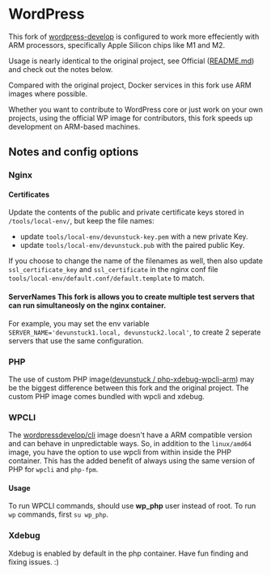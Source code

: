 # WordPress

This fork of [wordpress-develop](https://github.com/WordPress/wordpress-develop) is configured to work more effeciently with ARM processors, specifically Apple Silicon chips like M1 and M2.

Usage is nearly identical to the original project, see Official ([README.md](https://github.com/WordPress/wordpress-develop/blob/trunk/README.md)) and check out the notes below.

Compared with the original project, Docker services in this fork use ARM images where possible. 

Whether you want to contribute to WordPress core or just work on your own projects, using the official WP image for contributors, this fork speeds up development on ARM-based machines.

## Notes and config options

### Nginx

#### Certificates
Update the contents of the public and private certificate keys stored in `/tools/local-env/`, but keep the file names:  
- update `tools/local-env/devunstuck-key.pem` with a new private Key.
- update `tools/local-env/devunstuck.pub` with the paired public Key.

If you choose to change the name of the filenames as well, then also update `ssl_certificate_key` and `ssl_certificate` in the nginx conf file `tools/local-env/default.conf/default.template` to match.

#### ServerNames This fork is allows you to create multiple test servers that can run simultaneosly on the nginx container.
For example, you may set the env variable `SERVER_NAME='devunstuck1.local, devunstuck2.local'`, to create 2 seperate servers that use the same configuration.


### PHP

The use of custom PHP image([devunstuck / php-xdebug-wpcli-arm](https://hub.docker.com/repository/docker/devunstuck/php-xdebug-wpcli-arm)) may be the biggest difference between this fork and the original project. 
The custom PHP image comes bundled with wpcli and xdebug.


### WPCLI

The [wordpressdevelop/cli](https://registry.hub.docker.com/r/wordpressdevelop/cli#!) image doesn't have a ARM compatible version and can behave in unpredictable ways.
So, in addition to the `linux/amd64` image, you have the option to use wpcli from within inside the PHP container. 
This has the added benefit of always using the same version of PHP for `wpcli` and `php-fpm`.

#### Usage

To run WPCLI commands, should use **wp_php** user instead of root. 
To run `wp` commands, first `su wp_php`. 



### Xdebug

Xdebug is enabled by default in the php container. 
Have fun finding and fixing issues. :)